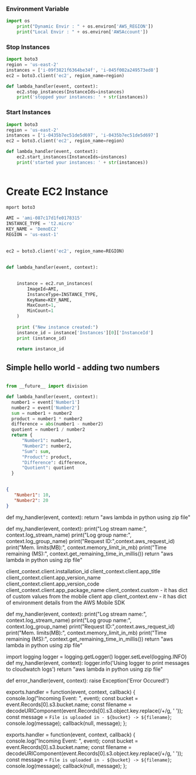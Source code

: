 ### Environment Variable

```py
import os
    print("Dynamic Envir : " + os.environ['AWS_REGION'])
    print("Local Envir : " + os.environ['AWSAccount'])

```

### Stop Instances
```py
import boto3
region = 'us-east-2'
instances = ['i-09f3821f6364be34f', 'i-045f002a249573ed8']
ec2 = boto3.client('ec2', region_name=region)

def lambda_handler(event, context):
    ec2.stop_instances(InstanceIds=instances)
    print('stopped your instances: ' + str(instances))

```
### Start Instances

```py
import boto3
region = 'us-east-2'
instances = ['i-0435b7ec51de5d697', 'i-0435b7ec51de5d697']
ec2 = boto3.client('ec2', region_name=region)

def lambda_handler(event, context):
    ec2.start_instances(InstanceIds=instances)
    print('started your instances: ' + str(instances))
    
 ```





# Create EC2 Instance
```py
mport boto3
 
AMI = 'ami-087c17d1fe0178315'
INSTANCE_TYPE = 't2.micro'
KEY_NAME = 'DemoEC2'
REGION = 'us-east-1'
 
 
ec2 = boto3.client('ec2', region_name=REGION)
 
 
def lambda_handler(event, context):
 

    instance = ec2.run_instances(
        ImageId=AMI,
        InstanceType=INSTANCE_TYPE,
        KeyName=KEY_NAME,
        MaxCount=1,
        MinCount=1
    )
   
    print ("New instance created:")
    instance_id = instance['Instances'][0]['InstanceId']
    print (instance_id)
 
    return instance_id
 ```
 
 
 ## Simple hello world - adding two numbers
 ```py
 
 from __future__ import division

def lambda_handler(event, context):
   number1 = event['Number1']
   number2 = event['Number2']
   sum = number1 + number2
   product = number1 * number2
   difference = abs(number1 - number2)
   quotient = number1 / number2
   return {
       "Number1": number1,
       "Number2": number2,
       "Sum": sum,
       "Product": product,
       "Difference": difference,
       "Quotient": quotient
   }
   
```
   
```json   
{
   "Number1": 10,
   "Number2": 20
}
```



def my_handler(event, context):
   return "aws lambda in python using zip file"


def my_handler(event, context):
   print("Log stream name:", context.log_stream_name)
   print("Log group name:",  context.log_group_name)
   print("Request ID:",context.aws_request_id)
   print("Mem. limits(MB):", context.memory_limit_in_mb)
   print("Time remaining (MS):", context.get_remaining_time_in_millis())
   return "aws lambda in python using zip file"


client_context.client.installation_id
client_context.client.app_title
client_context.client.app_version_name
client_context.client.app_version_code
client_context.client.app_package_name
client_context.custom - it has dict of custom values from the mobile client app
client_context.env - it has dict of environment details from the AWS Mobile SDK



def my_handler(event, context):
   print("Log stream name:", context.log_stream_name)
   print("Log group name:",  context.log_group_name)
   print("Request ID:",context.aws_request_id)
   print("Mem. limits(MB):", context.memory_limit_in_mb)
   print("Time remaining (MS):", context.get_remaining_time_in_millis())
   return "aws lambda in python using zip file"



import logging
logger = logging.getLogger()
logger.setLevel(logging.INFO)
def my_handler(event, context):
   logger.info('Using logger to print messages to cloudwatch logs')
   return "aws lambda in python using zip file"




def error_handler(event, context):
   raise Exception('Error Occured!')


exports.handler = function(event, context, callback) {
   console.log("Incoming Event: ", event);
   const bucket = event.Records[0].s3.bucket.name;
   const filename = decodeURIComponent(event.Records[0].s3.object.key.replace(/\+/g, ' '));
   const message = `File is uploaded in - ${bucket} -> ${filename}`;
   console.log(message);
   callback(null, message);
};



exports.handler = function(event, context, callback) {
   console.log("Incoming Event: ", event);
   const bucket = event.Records[0].s3.bucket.name;
   const filename = decodeURIComponent(event.Records[0].s3.object.key.replace(/\+/g, ' '));
   const message = `File is uploaded in - ${bucket} -> ${filename}`;
   console.log(message);
   callback(null, message);
};


